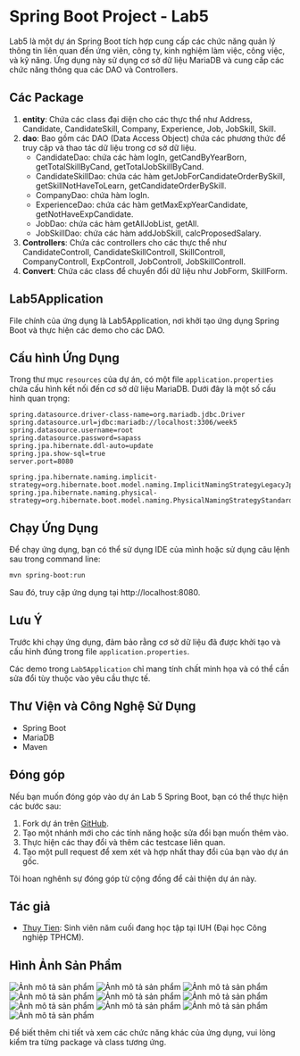 # Spring Boot Project - Lab5

Lab5 là một dự án Spring Boot tích hợp cung cấp các chức năng quản lý thông tin liên quan đến ứng viên, công ty, kinh nghiệm làm việc, công việc, và kỹ năng. Ứng dụng này sử dụng cơ sở dữ liệu MariaDB và cung cấp các chức năng thông qua các DAO và Controllers.

## Các Package

1. **entity**: Chứa các class đại diện cho các thực thể như Address, Candidate, CandidateSkill, Company, Experience, Job, JobSkill, Skill.
2. **dao**: Bao gồm các DAO (Data Access Object) chứa các phương thức để truy cập và thao tác dữ liệu trong cơ sở dữ liệu.
    - CandidateDao: chứa các hàm logIn, getCandByYearBorn, getTotalSkillByCand, getTotalJobSkillByCand.
    - CandidateSkillDao: chứa các hàm getJobForCandidateOrderBySkill, getSkillNotHaveToLearn, getCandidateOrderBySkill.
    - CompanyDao: chứa hàm logIn.
    - ExperienceDao: chứa các hàm getMaxExpYearCandidate, getNotHaveExpCandidate.
    - JobDao: chứa các hàm getAllJobList, getAll.
    - JobSkillDao: chứa các hàm addJobSkill, calcProposedSalary.
3. **Controllers**: Chứa các controllers cho các thực thể như CandidateControll, CandidateSkillControll, SkillControll, CompanyControll, ExpControll, JobControll, JobSkillControll.
4. **Convert**: Chứa các class để chuyển đổi dữ liệu như JobForm, SkillForm.

## Lab5Application

File chính của ứng dụng là Lab5Application, nơi khởi tạo ứng dụng Spring Boot và thực hiện các demo cho các DAO.

## Cấu hình Ứng Dụng

Trong thư mục `resources` của dự án, có một file `application.properties` chứa cấu hình kết nối đến cơ sở dữ liệu MariaDB. Dưới đây là một số cấu hình quan trọng:

```properties
spring.datasource.driver-class-name=org.mariadb.jdbc.Driver
spring.datasource.url=jdbc:mariadb://localhost:3306/week5
spring.datasource.username=root
spring.datasource.password=sapass
spring.jpa.hibernate.ddl-auto=update
spring.jpa.show-sql=true
server.port=8080

spring.jpa.hibernate.naming.implicit-strategy=org.hibernate.boot.model.naming.ImplicitNamingStrategyLegacyJpaImpl
spring.jpa.hibernate.naming.physical-strategy=org.hibernate.boot.model.naming.PhysicalNamingStrategyStandardImpl
```
## Chạy Ứng Dụng

Để chạy ứng dụng, bạn có thể sử dụng IDE của mình hoặc sử dụng câu lệnh sau trong command line:

```bash
mvn spring-boot:run
```
Sau đó, truy cập ứng dụng tại http://localhost:8080.
## Lưu Ý

Trước khi chạy ứng dụng, đảm bảo rằng cơ sở dữ liệu đã được khởi tạo và cấu hình đúng trong file `application.properties`.

Các demo trong `Lab5Application` chỉ mang tính chất minh họa và có thể cần sửa đổi tùy thuộc vào yêu cầu thực tế.

## Thư Viện và Công Nghệ Sử Dụng

- Spring Boot
- MariaDB
- Maven

## Đóng góp

Nếu bạn muốn đóng góp vào dự án Lab 5 Spring Boot, bạn có thể thực hiện các bước sau:

1. Fork dự án trên [GitHub](https://github.com/ThuyTien2111/www_lab5).
2. Tạo một nhánh mới cho các tính năng hoặc sửa đổi bạn muốn thêm vào.
3. Thực hiện các thay đổi và thêm các testcase liên quan.
4. Tạo một pull request để xem xét và hợp nhất thay đổi của bạn vào dự án gốc.

Tôi hoan nghênh sự đóng góp từ cộng đồng để cải thiện dự án này.

## Tác giả

- [Thuy Tien](https://github.com/ThuyTien2111): Sinh viên năm cuối đang học tập tại IUH (Đại học Công nghiệp TPHCM).

## Hình Ảnh Sản Phẩm

![Ảnh mô tả sản phẩm](https://i.imgur.com/Cn2fDAE.png)
![Ảnh mô tả sản phẩm](https://i.imgur.com/12aAfAp.png)
![Ảnh mô tả sản phẩm](https://i.imgur.com/8L3NKbv.png)
![Ảnh mô tả sản phẩm](https://i.imgur.com/jlZvCyU.png)
![Ảnh mô tả sản phẩm](https://i.imgur.com/Wg8CLML.png)
![Ảnh mô tả sản phẩm](https://i.imgur.com/Ly9tglk.png)
![Ảnh mô tả sản phẩm](https://i.imgur.com/SoY1TpH.png)
![Ảnh mô tả sản phẩm](https://i.imgur.com/vZP1P6e.png)
![Ảnh mô tả sản phẩm](https://i.imgur.com/WGvQQOh.png)
![Ảnh mô tả sản phẩm](https://i.imgur.com/4TOLdpi.png)


Để biết thêm chi tiết và xem các chức năng khác của ứng dụng, vui lòng kiểm tra từng package và class tương ứng.

